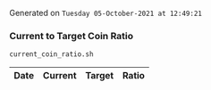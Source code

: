 Generated on `Tuesday 05-October-2021 at 12:49:21`

### Current to Target Coin Ratio
`current_coin_ratio.sh`

Date|Current|Target|Ratio
---|---|---|---
